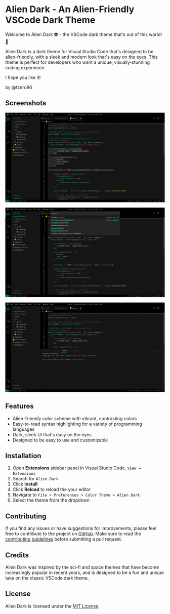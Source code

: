 # Alien Dark - An Alien-Friendly VSCode Dark Theme

Welcome to Alien Dark 👽 - the VSCode dark theme that's out of this world! 🚀

Alien Dark is a dark theme for Visual Studio Code that's designed to be alien-friendly, with a sleek and modern look that's easy on the eyes. This theme is perfect for developers who want a unique, visually-stunning coding experience.

I hope you like it!

by @tzero86


## Screenshots

![Screenshot 1](/screenshots/screen1.jpeg)

![Screenshot 2](/screenshots/screen2.jpeg)

![Screenshot 3](/screenshots/screen3.jpeg)

## Features

- Alien-friendly color scheme with vibrant, contrasting colors
- Easy-to-read syntax highlighting for a variety of programming languages
- Dark, sleek UI that's easy on the eyes
- Designed to be easy to use and customizable

## Installation

1. Open **Extensions** sidebar panel in Visual Studio Code. `View → Extensions`
2. Search for `Alien Dark`
3. Click **Install**
4. Click **Reload** to reload the your editor
5. Navigate to `File > Preferences > Color Theme > Alien Dark`
6. Select the theme from the dropdown

## Contributing

If you find any issues or have suggestions for improvements, please feel free to contribute to the project on [GitHub](https://github.com/tzero86/alien-dark). Make sure to read the [contributing guidelines](https://github.com/tzero86/alien-dark/blob/main/CONTRIBUTING.md) before submitting a pull request.

## Credits

Alien Dark was inspired by the sci-fi and space themes that have become increasingly popular in recent years, and is designed to be a fun and unique take on the classic VSCode dark theme.

## License

Alien Dark is licensed under the [MIT License](LICENSE).
